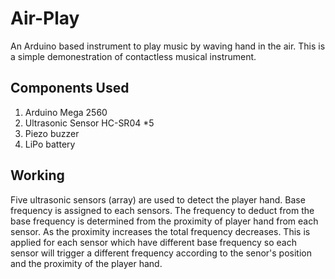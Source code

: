 # Air-Play

An Arduino based instrument to play music by waving hand in the air. This is a simple demonestration of contactless musical instrument.

## Components Used

1. Arduino Mega 2560
1. Ultrasonic Sensor HC-SR04 *5
1. Piezo buzzer
1. LiPo battery

## Working

Five ultrasonic sensors (array) are used to detect the player hand. Base frequency is assigned to each sensors. The frequency to deduct from the base frequency is determined from the proximity of player hand from each sensor. As the proximity increases the total frequency decreases. This is applied for each sensor which have different base frequency so each sensor will trigger a different frequency according to the senor's position and the proximity of the player hand.
